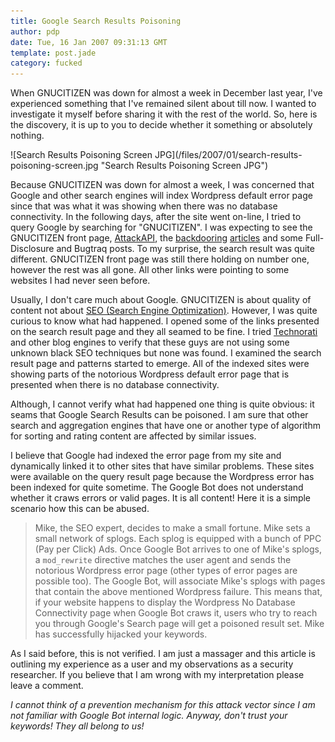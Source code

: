 ```yaml
---
title: Google Search Results Poisoning
author: pdp
date: Tue, 16 Jan 2007 09:31:13 GMT
template: post.jade
category: fucked
---
```


When GNUCITIZEN was down for almost a week in December last year, I've experienced something that I've remained silent about till now. I wanted to investigate it myself before sharing it with the rest of the world. So, here is the discovery, it is up to you to decide whether it something or absolutely nothing.

<div class="screen">![Search Results Poisoning Screen JPG](/files/2007/01/search-results-poisoning-screen.jpg "Search Results Poisoning Screen JPG")</div>

Because GNUCITIZEN was down for almost a week, I was concerned that Google and other search engines will index Wordpress default error page since that was what it was showing when there was no database connectivity. In the following days, after the site went on-line, I tried to query Google by searching for "GNUCITIZEN". I was expecting to see the GNUCITIZEN front page, [AttackAPI](/blog/attackapi), the [backdooring](/blog/backdooring-mp3-files/) [articles](/blog/backdooring-quicktime-movies) and some Full-Disclosure and Bugtraq posts. To my surprise, the search result was quite different. GNUCITIZEN front page was still there holding on number one, however the rest was all gone. All other links were pointing to some websites I had never seen before.

Usually, I don't care much about Google. GNUCITIZEN is about quality of content not about [SEO (Search Engine Optimization)](http://en.wikipedia.org/wiki/Search_engine_optimization). However, I was quite curious to know what had happened. I opened some of the links presented on the search result page and they all seamed to be fine. I tried [Technorati](http://technorati.com/) and other blog engines to verify that these guys are not using some unknown black SEO techniques but none was found. I examined the search result page and patterns started to emerge. All of the indexed sites were showing parts of the notorious Wordpress default error page that is presented when there is no database connectivity.

Although, I cannot verify what had happened one thing is quite obvious: it seams that Google Search Results can be poisoned. I am sure that other search and aggregation engines that have one or another type of algorithm for sorting and rating content are affected by similar issues.

I believe that Google had indexed the error page from my site and dynamically linked it to other sites that have similar problems. These sites were available on the query result page because the Wordpress error has been indexed for quite sometime. The Google Bot does not understand whether it craws errors or valid pages. It is all content! Here it is a simple scenario how this can be abused.

> Mike, the SEO expert, decides to make a small fortune. Mike sets a small network of splogs. Each splog is equipped with a bunch of PPC (Pay per Click) Ads. Once Google Bot arrives to one of Mike's splogs, a `mod_rewrite` directive matches the user agent and sends the notorious Wordpress error page (other types of error pages are possible too). The Google Bot, will associate Mike's splogs with pages that contain the above mentioned Wordpress failure. This means that, if your website happens to display the Wordpress No Database Connectivity page when Google Bot craws it, users who try to reach you through Google's Search page will get a poisoned result set. Mike has successfully hijacked your keywords.

As I said before, this is not verified. I am just a massager and this article is outlining my experience as a user and my observations as a security researcher. If you believe that I am wrong with my interpretation please leave a comment.

_I cannot think of a prevention mechanism for this attack vector since I am not familiar with Google Bot internal logic. Anyway, don't trust your keywords! They all belong to us!_
